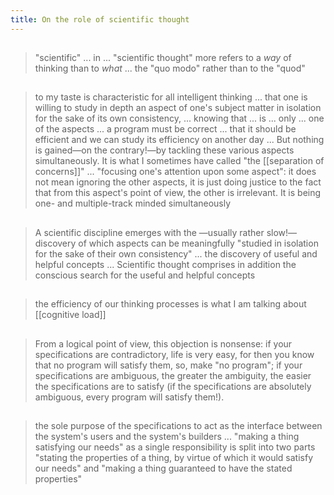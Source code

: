 ```yaml
---
title: On the role of scientific thought
---
```


##
> "scientific" ... in ... "scientific thought" more refers to a *way* of thinking than to *what* ... the "quo modo" rather than to the "quod"
## 
> to my taste is characteristic for all intelligent thinking ... that one is willing to study in depth an aspect of one's subject matter in isolation for the sake of its own consistency, ... knowing that ... is ... only ... one of the aspects ... a program must be correct ... that it should be efficient and we can study its efficiency on another day ... But nothing is gained—on the contrary!—by tackling these various aspects simultaneously. It is what I sometimes have called "the [[separation of concerns]]" ... "focusing one's attention upon some aspect": it does not mean ignoring the other aspects, it is just doing justice to the fact that from this aspect's point of view, the other is irrelevant. It is being one- and multiple-track minded simultaneously
## 
> A scientific discipline emerges with the —usually rather slow!— discovery of which aspects can be meaningfully "studied in isolation for the sake of their own consistency" ... the discovery of useful and helpful concepts ... Scientific thought comprises in addition the conscious search for the useful and helpful concepts
## 
> the efficiency of our thinking processes is what I am talking about
[[cognitive load]]
## 
> From a logical point of view, this objection is nonsense: if your specifications are contradictory, life is very easy, for then you know that no program will satisfy them, so, make "no program"; if your specifications are ambiguous, the greater the ambiguity, the easier the specifications are to satisfy (if the specifications are absolutely ambiguous, every program will satisfy them!).
## 
>  the sole purpose of the specifications to act as the interface between the system's users and the system's builders ... "making a thing satisfying our needs" as a single responsibility is split into two parts "stating the properties of a thing, by virtue of which it would satisfy our needs" and "making a thing guaranteed to have the stated properties"
##
##
##
##
##
##
##
##
##
##
##
